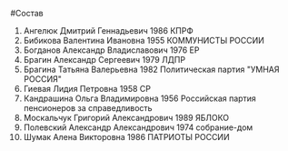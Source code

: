 #Состав
1. Ангелюк Дмитрий Геннадьевич 1986 КПРФ
2. Бибикова Валентина Ивановна 1955 КОММУНИСТЫ РОССИИ
3. Богданов Александр Владиславович 1976 ЕР
4. Брагин Александр Сергеевич 1979 ЛДПР
5. Брагина Татьяна Валерьевна 1982 Политическая партия \"УМНАЯ РОССИЯ\"
6. Гиевая Лидия Петровна 1958 СР
7. Кандрашина Ольга Владимировна 1956 Российская партия пенсионеров за справедливость
8. Москальчук Григорий Александрович 1989 ЯБЛОКО
9. Полевский Александр Александрович 1974 собрание-дом
10. Шумак Алена Викторовна 1986 ПАТРИОТЫ РОССИИ
